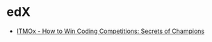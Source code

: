 # edX

- [ITMOx - How to Win Coding Competitions: Secrets of Champions](https://github.com/kantuni/edX/tree/master/ITMOx%20-%20How%20to%20Win%20Coding%20Competitions)

